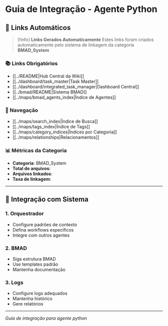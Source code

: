 # Guia de Integração - Agente Python

## 🔗 **Links Automáticos**

> [!info] **Links Gerados Automaticamente**
> Estes links foram criados automaticamente pelo sistema de linkagem da categoria **BMAD_System**

### **📚 Links Obrigatórios**
- [[../README|Hub Central da Wiki]]
- [[../dashboard/task_master|Task Master]]
- [[../dashboard/integrated_task_manager|Dashboard Central]]
- [[../bmad/README|Sistema BMAD]]
- [[../maps/bmad_agents_index|Índice de Agentes]]

### **🧭 Navegação**
- [[../maps/search_index|Índice de Busca]]
- [[../maps/tags_index|Índice de Tags]]
- [[../maps/category_indices|Índices por Categoria]]
- [[../maps/relationships|Relacionamentos]]

### **📊 Métricas da Categoria**
- **Categoria**: BMAD_System
- **Total de arquivos**: <!-- Contador automático -->
- **Arquivos linkados**: <!-- Contador automático -->
- **Taxa de linkagem**: <!-- Percentual automático -->

---

## 🔗 Integração com Sistema

### 1. Orquestrador
- Configure padrões de contexto
- Defina workflows específicos
- Integre com outros agentes

### 2. BMAD
- Siga estrutura BMAD
- Use templates padrão
- Mantenha documentação

### 3. Logs
- Configure logs adequados
- Mantenha histórico
- Gere relatórios

---
*Guia de integração para agente python*
